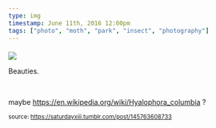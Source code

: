 ```yaml
---
type: img
timestamp: June 11th, 2016 12:00pm
tags: ["photo", "moth", "park", "insect", "photography"]
---
```

####
<img src="https://saturdayxiii.github.io/media/145763608733.jpg"/>
                                                                                          
Beauties.

<br/>

maybe <a href="https://en.wikipedia.org/wiki/Hyalophora_columbia" target="_blank">https://en.wikipedia.org/wiki/Hyalophora_columbia</a> ?
 
                                    
                
                
                
                
                                
<small>source: https://saturdayxiii.tumblr.com/post/145763608733</small>